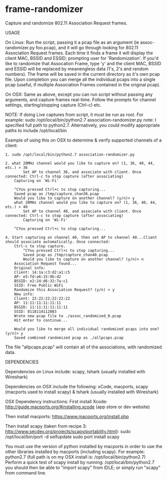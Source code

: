 # frame-randomizer
Capture and randomize 802.11 Association Request frames.

USAGE

On Linux:
Run the script, passing it a pcap file as an argument (ie assoc-randomizer.py foo.pcap), and it will go through looking for 802.11 Association Request frames. Each time it finds a frame it will display the client MAC, BSSID and ESSID; prompting user for 'Randomization'. If you'd like to randomize that Assocation Frame, type 'y' and the client MAC, BSSID and ESSID will be replaced by meanengless data (1's, 2's and random numbers).
The frame will be saved in the current directory as it's own pcap file. Upon completion you can merge all the individual pcaps into a single pcap (useful, if multiple Association Frames contained in the original pcap).

On OSX:
Same as above, except you can run script without passing any arguments, and capture frames real-time. Follow the prompts for channel settings, starting/stopping capture (Ctrl-c) etc.

NOTE: If doing Live captures from script, it must be run as root. For example:
sudo /opt/local/bin/python2.7 association-randomizer.py
note: I specified full path to python2.7. Alternatively, you could modify appropriate paths to include /opt/local/bin

Example of using this on OSX to determine & verify supported channels of a client:

```
1. sudo /opt/local/bin/python2.7 association-randomizer.py

2. what 20MHz channel would you like to capture on? (1, 36, 40, 44, etc.) > 36
        Set AP to channel 36, and associate with client. Once connected: Ctrl-c to stop capture (after associating)
	Capturing on 'Wi-Fi'

	^CYou pressed Ctrl+c to stop capturing...
	Saved pcap as /tmp/capture_chan36.pcap
	Would you like to capture on another channel? (y/n)> y
	what 20MHz channel would you like to capture on? (1, 36, 40, 44, etc.) > 40
        Set AP to channel 40, and associate with client. Once connected: Ctrl-c to stop capture (after associating)
        Capturing on 'Wi-Fi'

	^CYou pressed Ctrl+c to stop capturing...

4. Start capturing on channel 40, then set AP to channel 40...Client should associate automatically. Once connected: 
	Ctrl-c to stop capture.
        ^CYou pressed Ctrl+c to stop capturing...
        Saved pcap as /tmp/capture_chan40.pcap
        Would you like to capture on another channel? (y/n)> n
	Association Request found...
	Original info:
 	Client: 14:1a:c3:d2:a1:c5
 	AP: e5:fd:a6:15:9b:d2
 	BSSID: e2:24:d6:32:7a:c1
 	SSID: Free Public WiFi
	Randomize this Association Request? (y/n) > y
	New info:
 	Client: 22:22:22:22:22:22
 	AP: 11:11:11:11:11:11
 	BSSID: 11:11:11:11:11:11
 	SSID: 8118114112883
	Wrote new pcap file to ./assoc_randomized_0.pcap
	Hit enter to continue...
 
	Would you like to merge all individual randomized pcaps into one? (y/n)> y
	Saved combined randomized pcap as ./allpcaps.pcap
```

The file "allpcaps.pcap" will contain all of the associations, with randomized data.

DEPENDENCIES

Dependencies on Linux include:
scapy, tshark (usually installed with Wireshark)

Dependencies on OSX include the following:
xCode, macports, scapy (macports used to install scapy) & tshark (usually installed with Wireshark)

OSX Dependency instructions:
First install Xcode: http://guide.macports.org/#installing.xcode (app store or dev website)

Then install macports: https://www.macports.org/install.php

Then install scapy (taken from recipe 3: http://www.secdev.org/projects/scapy/portability.html):
  sudo /opt/local/bin/port -d selfupdate
  sudo port install scapy

You must use the version of python installed by macports in order to use the other libraries installed by macports (including scapy). 
For example: python2.7 (full path is on my OSX install is: /opt/local/bin/python2.7)
Perform a quick test of scapy install by running: /opt/local/bin/python2.7
you should then be able to "import scapy" from IDLE; or simply run "scapy" from command line.

